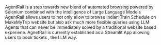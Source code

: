 AgentRail is a step towards new blend of automated browsing powered by Selenium combined with the intelligence of Large Language Models    
AgentRail allows users to not only allow to browse Indian Train Schedule on MakeMyTrip website but also ask much more flexible queries using LLM Agents that can never be immediately solved by a traditional website based experiene.
AgnetRail is currently established as a Streamlit App allowing users to book tickets , the LLM way.
